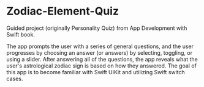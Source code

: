 # Zodiac-Element-Quiz
Guided project (originally Personality Quiz) from App Development with Swift book.

The app prompts the user with a series of general questions, and the user progresses by choosing an answer (or answers) by selecting, toggling, or using a slider. After answering all of the questions, the app reveals what the user's astrological zodiac sign is based on how they answered. The goal of this app is to become familiar with Swift UIKit and utilizing Swift switch cases. 
